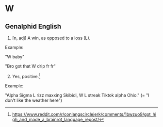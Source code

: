 # W
## Genalphid English

1. [n, adj] A win, as opposed to a loss (L).

Example:

"W baby"

"Bro got that W drip fr fr"

2. Yes, positive.[^1]

Example:

"Alpha Sigma L rizz maxxing Skibidi, W L streak Tiktok alpha Ohio." (= "I don't like the weather here")

[^1]: <https://www.reddit.com/r/conlangscirclejerk/comments/1bwzuo9/got_high_and_made_a_brainrot_language_repost/>